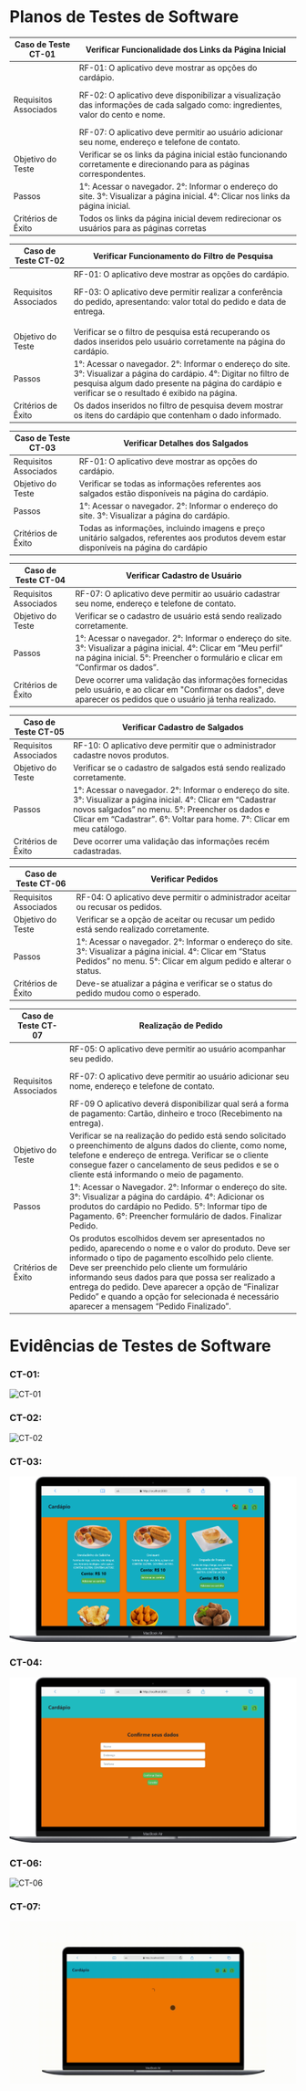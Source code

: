 # Planos de Testes de Software

| Caso de Teste CT-01   | Verificar Funcionalidade dos Links da Página Inicial                                                                                                                                                                                                                                              |
| --------------------- | ------------------------------------------------------------------------------------------------------------------------------------------------------------------------------------------------------------------------------------------------------------------------------------------------- |
| Requisitos Associados | RF-01: O aplicativo deve mostrar as opções do cardápio. <p>RF-02: O aplicativo deve disponibilizar a visualização das informações de cada salgado como: ingredientes, valor do cento e nome.</p> RF-07: O aplicativo deve permitir ao usuário adicionar seu nome, endereço e telefone de contato. |
| Objetivo do Teste     | Verificar se os links da página inicial estão funcionando corretamente e direcionando para as páginas correspondentes.                                                                                                                                                                            |
| Passos                | 1°: Acessar o navegador. 2°: Informar o endereço do site. 3°: Visualizar a página inicial. 4°: Clicar nos links da página inicial.                                                                                                                                                                |
| Critérios de Êxito    | Todos os links da página inicial devem redirecionar os usuários para as páginas corretas                                                                                                                                                                                                          |

| Caso de Teste CT-02   | Verificar Funcionamento do Filtro de Pesquisa                                                                                                                                                                              |
| --------------------- | -------------------------------------------------------------------------------------------------------------------------------------------------------------------------------------------------------------------------- |
| Requisitos Associados | RF-01: O aplicativo deve mostrar as opções do cardápio. <p>RF-03: O aplicativo deve permitir realizar a conferência do pedido, apresentando: valor total do pedido e data de entrega. </p>                                 |
| Objetivo do Teste     | Verificar se o filtro de pesquisa está recuperando os dados inseridos pelo usuário corretamente na página do cardápio.                                                                                                     |
| Passos                | 1°: Acessar o navegador. 2°: Informar o endereço do site. 3°: Visualizar a página do cardápio. 4°: Digitar no filtro de pesquisa algum dado presente na página do cardápio e verificar se o resultado é exibido na página. |
| Critérios de Êxito    | Os dados inseridos no filtro de pesquisa devem mostrar os itens do cardápio que contenham o dado informado.                                                                                                                |

| Caso de Teste CT-03   | Verificar Detalhes dos Salgados                                                                                                          |
| --------------------- | ---------------------------------------------------------------------------------------------------------------------------------------- |
| Requisitos Associados | RF-01: O aplicativo deve mostrar as opções do cardápio.                                                                                  |
| Objetivo do Teste     | Verificar se todas as informações referentes aos salgados estão disponíveis na página do cardápio.                                       |
| Passos                | 1°: Acessar o navegador. 2°: Informar o endereço do site. 3°: Visualizar a página do cardápio.                                           |
| Critérios de Êxito    | Todas as informações, incluindo imagens e preço unitário salgados, referentes aos produtos devem estar disponíveis na página do cardápio |

| Caso de Teste CT-04   | Verificar Cadastro de Usuário                                                                                                                                                                         |
| --------------------- | ----------------------------------------------------------------------------------------------------------------------------------------------------------------------------------------------------- |
| Requisitos Associados | RF-07: O aplicativo deve permitir ao usuário cadastrar seu nome, endereço e telefone de contato.                                                                                                      |
| Objetivo do Teste     | Verificar se o cadastro de usuário está sendo realizado corretamente.                                                                                                                                 |
| Passos                | 1°: Acessar o navegador. 2°: Informar o endereço do site. 3°: Visualizar a página inicial. 4°: Clicar em “Meu perfil” na página inicial. 5°: Preencher o formulário e clicar em “Confirmar os dados”. |
| Critérios de Êxito    | Deve ocorrer uma validação das informações fornecidas pelo usuário, e ao clicar em "Confirmar os dados", deve aparecer os pedidos que o usuário já tenha realizado.                                   |

| Caso de Teste CT-05   | Verificar Cadastro de Salgados                                                                                                                                                                                                                 |
| --------------------- | ---------------------------------------------------------------------------------------------------------------------------------------------------------------------------------------------------------------------------------------------- |
| Requisitos Associados | RF-10: O aplicativo deve permitir que o administrador cadastre novos produtos.                                                                                                                                                                 |
| Objetivo do Teste     | Verificar se o cadastro de salgados está sendo realizado corretamente.                                                                                                                                                                         |
| Passos                | 1°: Acessar o navegador. 2°: Informar o endereço do site. 3°: Visualizar a página inicial. 4°: Clicar em “Cadastrar novos salgados” no menu. 5°: Preencher os dados e Clicar em “Cadastrar”. 6°: Voltar para home. 7°: Clicar em meu catálogo. |
| Critérios de Êxito    | Deve ocorrer uma validação das informações recém cadastradas.                                                                                                                                                                                  |

| Caso de Teste CT-06   | Verificar Pedidos                                                                                                                                                                 |
| --------------------- | --------------------------------------------------------------------------------------------------------------------------------------------------------------------------------- |
| Requisitos Associados | RF-04: O aplicativo deve permitir o administrador aceitar ou recusar os pedidos.                                                                                                  |
| Objetivo do Teste     | Verificar se a opção de aceitar ou recusar um pedido está sendo realizado corretamente.                                                                                           |
| Passos                | 1°: Acessar o navegador. 2°: Informar o endereço do site. 3°: Visualizar a página inicial. 4°: Clicar em “Status Pedidos” no menu. 5°: Clicar em algum pedido e alterar o status. |
| Critérios de Êxito    | Deve-se atualizar a página e verificar se o status do pedido mudou como o esperado.                                                                                               |

| Caso de Teste CT-07   | Realização de Pedido                                                                                                                                                                                                                                                                                                                                                                                                      |
| --------------------- | ------------------------------------------------------------------------------------------------------------------------------------------------------------------------------------------------------------------------------------------------------------------------------------------------------------------------------------------------------------------------------------------------------------------------- |
| Requisitos Associados | RF-05: O aplicativo deve permitir ao usuário acompanhar seu pedido. <p>RF-07: O aplicativo deve permitir ao usuário adicionar seu nome, endereço e telefone de contato.</p> RF-09 O aplicativo deverá disponibilizar qual será a forma de pagamento: Cartão, dinheiro e troco (Recebimento na entrega).                                                                                                                   |
| Objetivo do Teste     | Verificar se na realização do pedido está sendo solicitado o preenchimento de alguns dados do cliente, como nome, telefone e endereço de entrega. Verificar se o cliente consegue fazer o cancelamento de seus pedidos e se o cliente está informando o meio de pagamento.                                                                                                                                                |
| Passos                | 1°: Acessar o Navegador. 2°: Informar o endereço do site. 3°: Visualizar a página do cardápio. 4°: Adicionar os produtos do cardápio no Pedido. 5°: Informar tipo de Pagamento. 6°: Preencher formulário de dados. Finalizar Pedido.                                                                                                                                                                                      |
| Critérios de Êxito    | Os produtos escolhidos devem ser apresentados no pedido, aparecendo o nome e o valor do produto. Deve ser informado o tipo de pagamento escolhido pelo cliente. Deve ser preenchido pelo cliente um formulário informando seus dados para que possa ser realizado a entrega do pedido. Deve aparecer a opção de “Finalizar Pedido” e quando a opção for selecionada é necessário aparecer a mensagem “Pedido Finalizado”. |

# Evidências de Testes de Software

### CT-01:

![CT-01](img/CT-01.gif)

### CT-02:

![CT-02](img/CT-02.gif)

### CT-03:

![CT-03](img/CT-03.png)

### CT-04:

![CT-04](img/CT-04.gif)

### CT-06:

![CT-06](img/CT-06.gif)

### CT-07:

![CT-07](img/CT-07.gif)
